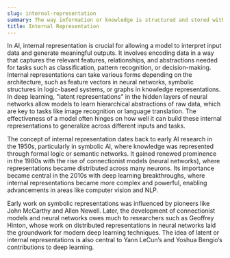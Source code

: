 ```yaml
---
slug: internal-representation
summary: The way information or knowledge is structured and stored within an AI or computational system, enabling the system to process, reason, or make decisions based on that information.
title: Internal Representation
---
```


In AI, internal representation is crucial for allowing a model to interpret input data and generate meaningful outputs. It involves encoding data in a way that captures the relevant features, relationships, and abstractions needed for tasks such as classification, pattern recognition, or decision-making. Internal representations can take various forms depending on the architecture, such as feature vectors in neural networks, symbolic structures in logic-based systems, or graphs in knowledge representations. In deep learning, "latent representations" in the hidden layers of neural networks allow models to learn hierarchical abstractions of raw data, which are key to tasks like image recognition or language translation. The effectiveness of a model often hinges on how well it can build these internal representations to generalize across different inputs and tasks.

The concept of internal representation dates back to early AI research in the 1950s, particularly in symbolic AI, where knowledge was represented through formal logic or semantic networks. It gained renewed prominence in the 1980s with the rise of connectionist models (neural networks), where representations became distributed across many neurons. Its importance became central in the 2010s with deep learning breakthroughs, where internal representations became more complex and powerful, enabling advancements in areas like computer vision and NLP.

Early work on symbolic representations was influenced by pioneers like John McCarthy and Allen Newell. Later, the development of connectionist models and neural networks owes much to researchers such as Geoffrey Hinton, whose work on distributed representations in neural networks laid the groundwork for modern deep learning techniques. The idea of latent or internal representations is also central to Yann LeCun’s and Yoshua Bengio’s contributions to deep learning.
